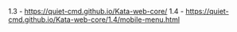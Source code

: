 1.3 - https://quiet-cmd.github.io/Kata-web-core/
1.4 - https://quiet-cmd.github.io/Kata-web-core/1.4/mobile-menu.html

